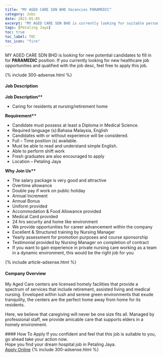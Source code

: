 ```yaml
---
title: "MY AGED CARE SDN BHD Vacancies PARAMEDIC" 
category: Jobs 
date: 2021-05-05 
excerpt: "MY AGED CARE SDN BHD is currently looking for suitable person to fill in the PARAMEDIC which positioned at Petaling Jaya" 
tags: [Petaling Jaya] 
toc: true 
toc_label: TOC 
toc_icon: "fire" 
--- 
```


<p>MY AGED CARE SDN BHD is looking for new potential candidates to fill in for <b>PARAMEDIC</b> position. If you currently looking for new healthcare job opportunities and qualified with the job desc, feel free to apply this job.
</p>{% include 300-adsense.html %} 
<div><div><h4>Job Description</h4></div><div><div><span><div><p><strong>Job Description**</strong></p><ul><li>Caring for residents at nursing/retirement home</li></ul><p><strong>Requirement**</strong></p><ul><li>Candidate must possess at least a Diploma in Medical Science.</li><li>Required language (s):Bahasa Malaysia, English</li><li>Candidates with or without experience will be considered.</li><li>Full &#8211; Time position (s) available.</li><li>Must be able to read and understand simple English.</li><li>Able to perform shift work</li><li>Fresh graduates are also encouraged to apply</li><li>Location &#8211; Petaling Jaya</li></ul><p><strong>Why Join Us**</strong></p><ul><li>The salary package is very good and attractive</li><li>Overtime allowance</li><li>Double pay if work on public holiday</li><li>Annual Increment</li><li>Annual Bonus</li><li>Uniform provided</li><li>Accommodation &amp; Food Allowance provided</li><li>Medical Card provided</li><li>24 hrs security and home like environment</li><li>We provide opportunities for career advancement within the company</li><li>Excellent &amp; Structured training by Nursing Manager</li><li>Yearly assessment for promotion purposes and course sponsorship</li><li>Testimonial provided by Nursing Manager on completion of contract</li><li>If you want to gain experience in private nursing care working as a team in a dynamic environment, this would be the right job for you</li></ul></div></span></div></div></div> 
{% include article-adsense.html %} 
<div><div><h4>Company Overview</h4></div><div><div><span><div><p>My Aged Care centers are licensed homely facilities that provide a spectrum of services that include retirement, assisted living and medical nursing. Enveloped within lush and serene green environments that exude tranquility, the centers are the perfect home away from home for its residents.</p><p>Here, we believe that caregiving will never be one size fits all. Managed by professional staff, we provide amicable care that supports elders in a homely environment.</p></div></span></div></div></div> 
#### How To Apply 
If you confident and feel that this job is suitable to you, go ahead take your action now. <br/> 
Hope you find your dream hospital job in Petaling Jaya. <br/> 
<a href="https://www.jobstreet.com.my/en/job/paramedic-4526773?jobId=jobstreet-my-job-4526773" class="btn btn--warning" target="_blank" rel="nofollow noopenner">Apply Online</a> 
{% include 300-adsense.html %} 